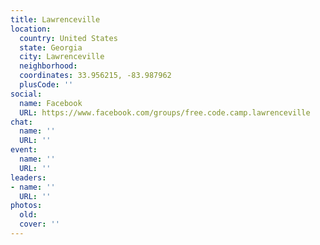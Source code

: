 ```yaml
---
title: Lawrenceville
location:
  country: United States
  state: Georgia
  city: Lawrenceville
  neighborhood: 
  coordinates: 33.956215, -83.987962
  plusCode: ''
social:
  name: Facebook
  URL: https://www.facebook.com/groups/free.code.camp.lawrenceville
chat:
  name: ''
  URL: ''
event:
  name: ''
  URL: ''
leaders:
- name: ''
  URL: ''
photos:
  old: 
  cover: ''
---
```

